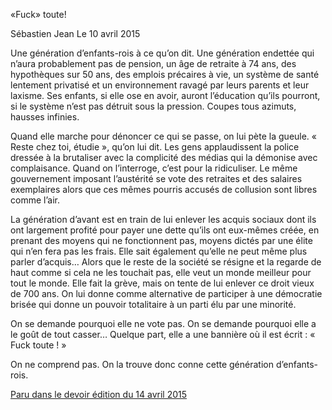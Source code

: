 «Fuck» toute!

Sébastien Jean Le 10 avril 2015

Une génération d’enfants-rois à ce qu’on dit. Une génération endettée qui n’aura probablement pas de pension, un âge de retraite à 74 ans, des hypothèques sur 50 ans, des emplois précaires à vie, un système de santé lentement privatisé et un environnement ravagé par leurs parents et leur laxisme. Ses enfants, si elle ose en avoir, auront l’éducation qu’ils pourront, si le système n’est pas détruit sous la pression. Coupes tous azimuts, hausses infinies.
 
Quand elle marche pour dénoncer ce qui se passe, on lui pète la gueule. « Reste chez toi, étudie », qu’on lui dit. Les gens applaudissent la police dressée à la brutaliser avec la complicité des médias qui la démonise avec complaisance. Quand on l’interroge, c’est pour la ridiculiser. Le même gouvernement imposant l’austérité se vote des retraites et des salaires exemplaires alors que ces mêmes pourris accusés de collusion sont libres comme l’air.
 
La génération d’avant est en train de lui enlever les acquis sociaux dont ils ont largement profité pour payer une dette qu’ils ont eux-mêmes créée, en prenant des moyens qui ne fonctionnent pas, moyens dictés par une élite qui n’en fera pas les frais. Elle sait également qu’elle ne peut même plus parler d’acquis… Alors que le reste de la société se résigne et la regarde de haut comme si cela ne les touchait pas, elle veut un monde meilleur pour tout le monde. Elle fait la grève, mais on tente de lui enlever ce droit vieux de 700 ans. On lui donne comme alternative de participer à une démocratie brisée qui donne un pouvoir totalitaire à un parti élu par une minorité.
 
On se demande pourquoi elle ne vote pas. On se demande pourquoi elle a le goût de tout casser… Quelque part, elle a une bannière où il est écrit : « Fuck toute ! »
 
On ne comprend pas. On la trouve donc conne cette génération d’enfants-rois.


[Paru dans le devoir édition du 14 avril 2015](http://m.ledevoir.com/#article-437086)

